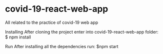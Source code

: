 # covid-19-react-web-app
All related to the practice of covid-19 web app

Installing
After cloning the project enter into covid-19-react-web-app folder:
$ npm install

Run
After installing all the dependencies run: 
$npm start
